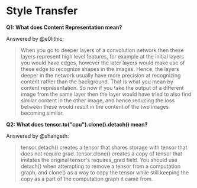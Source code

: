 # Style Transfer

**Q1: What does Content Representation mean?**

Answered by @e0lithic:
>When you go to deeper layers of a convolution network then these layers represent high level features, for example at the initial layers you would have edges, however the later layers would make use of these edge to recognize shapes in the images. Hence, the layers deeper in the network usually have more precision at recognizing content rather than the background. That is what you mean by content representation. So now if you take the output of a different image from the same layer then the layer would have tried to also find similar content in the other image, and hence reducing the loss between these would result in the content of the two images becoming similar.

**Q2: What does tensor.to("cpu").clone().detach() mean?**

Answered by @shangeth:
>tensor.detach() creates a tensor that shares storage with tensor that does not require grad. 
tensor.clone() creates a copy of tensor that imitates the original tensor's requires_grad field.
You should use detach() when attempting to remove a tensor from a computation graph, and clone() as a way to copy the tensor while still keeping the copy as a part of the computation graph it came from.

